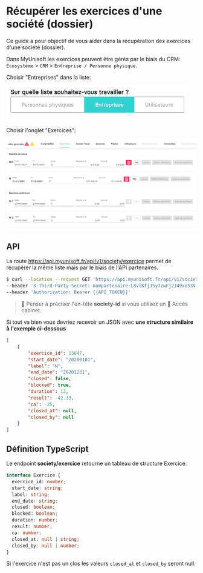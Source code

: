 # Récupérer les exercices d'une société (dossier)
Ce guide a pour objectif de vous aider dans la récupération des exercices d'une société (dossier).

Dans MyUnisoft les exercices peuvent être gérés par le biais du CRM: `Ecosystème` > `CRM` > `Entreprise / Personne physique`.

Choisir "Entreprises" dans la liste:

![](./images/crm_list_entreprises.PNG)

Choisir l'onglet "Exercices":

![](./images/exercices.PNG)

## API

La route https://api.myunisoft.fr/api/v1/society/exercice permet de récupérer la même liste mais par le biais de l'API partenaires.

```bash
$ curl --location --request GET 'https://api.myunisoft.fr/api/v1/society/exercice' \
--header 'X-Third-Party-Secret: nompartenaire-L8vlKfjJ5y7zwFj2J49xo53V' \
--header 'Authorization: Bearer {{API_TOKEN}}'
```

> 👀 Penser à préciser l'en-tête **society-id** si vous utilisez un 🔹 Accès cabinet.

Si tout va bien vous devriez recevoir un JSON avec **une structure similaire à l'exemple ci-dessous**
```json
[
    {
        "exercice_id": 13647,
        "start_date": "20200101",
        "label": "N",
        "end_date": "20201231",
        "closed": false,
        "blocked": true,
        "duration": 12,
        "result": -42.33,
        "ca": -25,
        "closed_at": null,
        "closed_by": null
    }
]
```

## Définition TypeScript

Le endpoint **society/exercice** retourne un tableau de structure Exercice.

```ts
interface Exercice {
  exercice_id: number;
  start_date: string;
  label: string;
  end_date: string;
  closed: boolean;
  blocked: boolean;
  duration: number;
  result: number;
  ca: number;
  closed_at: null | string;
  closed_by: null | number;
}
```

Si l'exercice n'est pas un clos les valeurs `closed_at` et `closed_by` seront null.
